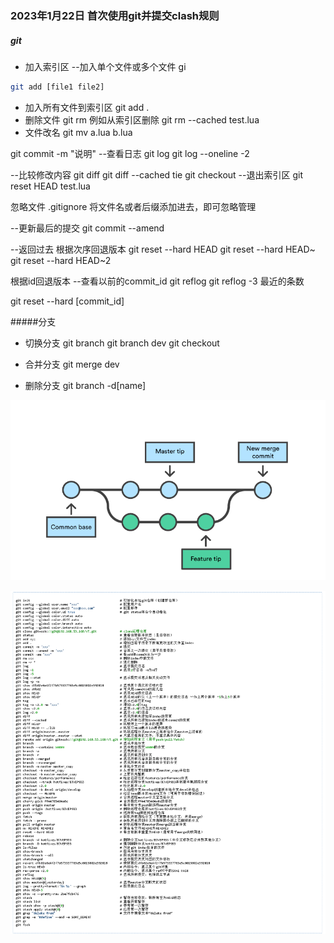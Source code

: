 ### 2023年1月22日 首次使用git并提交clash规则
##### git

- 加入索引区
--加入单个文件或多个文件
gi
```bash
git add [file1 file2]
```



- 加入所有文件到索引区
git add .
- 删除文件
git rm
例如从索引区删除
git rm --cached test.lua
- 文件改名
git mv a.lua  b.lua

git commit -m "说明"
--查看日志
git log
git log --oneline -2

--比较修改内容
git diff
git diff --cached
tie
git checkout
--退出索引区
git reset HEAD test.lua


忽略文件
.gitignore
将文件名或者后缀添加进去，即可忽略管理

--更新最后的提交
git commit --amend

--返回过去
根据次序回退版本
git reset --hard HEAD
git reset --hard HEAD~
git reset --hard HEAD~2

根据id回退版本
--查看以前的commit_id
git reflog
git reflog -3 最近的条数

git reset --hard [commit_id]


#####分支
- 切换分支
git branch
git branch dev
git checkout

- 合并分支
git merge  dev
- 删除分支
git branch -d[name]

![Git Command List](https://github.com/Ritch231/rules/blob/master/Branch.png "Git Command List")

![Git Command List](https://github.com/Ritch231/rules/blob/master/git_command_list.png "Git Command List")
